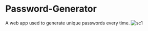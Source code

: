 # Password-Generator
A web app used to generate unique passwords every time.
![sc1](https://user-images.githubusercontent.com/51373298/143733183-ae5d0b6a-f009-4071-af24-62076ea1e766.JPG)
